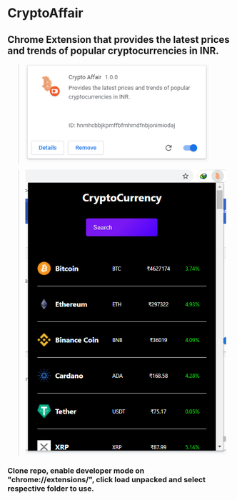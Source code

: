 # CryptoAffair
## Chrome Extension that provides the latest prices and trends of popular cryptocurrencies in INR.
>![alt text](https://github.com/JayGoyal96/CryptoAffair/blob/main/assets/extension.PNG?raw=true)

>![alt text](https://github.com/JayGoyal96/CryptoAffair/blob/main/assets/extension2.PNG?raw=true)

### Clone repo, enable developer mode on "chrome://extensions/", click load unpacked and select respective folder to use.
